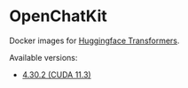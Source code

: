 # OpenChatKit

Docker images for [Huggingface Transformers](https://github.com/huggingface/transformers).

Available versions:

* [4.30.2 (CUDA 11.3)](4.30.2_cuda11.3)


